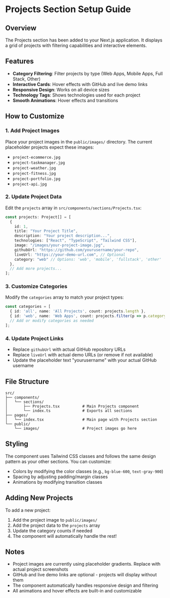 # Projects Section Setup Guide

## Overview
The Projects section has been added to your Next.js application. It displays a grid of projects with filtering capabilities and interactive elements.

## Features
- **Category Filtering**: Filter projects by type (Web Apps, Mobile Apps, Full Stack, Other)
- **Interactive Cards**: Hover effects with GitHub and live demo links
- **Responsive Design**: Works on all device sizes
- **Technology Tags**: Shows technologies used for each project
- **Smooth Animations**: Hover effects and transitions

## How to Customize

### 1. Add Project Images
Place your project images in the `public/images/` directory. The current placeholder projects expect these images:
- `project-ecommerce.jpg`
- `project-taskmanager.jpg`
- `project-weather.jpg`
- `project-fitness.jpg`
- `project-portfolio.jpg`
- `project-api.jpg`

### 2. Update Project Data
Edit the `projects` array in `src/components/sections/Projects.tsx`:

```typescript
const projects: Project[] = [
  {
    id: 1,
    title: "Your Project Title",
    description: "Your project description...",
    technologies: ["React", "TypeScript", "Tailwind CSS"],
    image: "/images/your-project-image.jpg",
    githubUrl: "https://github.com/yourusername/your-repo",
    liveUrl: "https://your-demo-url.com", // Optional
    category: "web" // Options: 'web', 'mobile', 'fullstack', 'other'
  },
  // Add more projects...
];
```

### 3. Customize Categories
Modify the `categories` array to match your project types:

```typescript
const categories = [
  { id: 'all', name: 'All Projects', count: projects.length },
  { id: 'web', name: 'Web Apps', count: projects.filter(p => p.category === 'web').length },
  // Add or modify categories as needed
];
```

### 4. Update Project Links
- Replace `githubUrl` with actual GitHub repository URLs
- Replace `liveUrl` with actual demo URLs (or remove if not available)
- Update the placeholder text "yourusername" with your actual GitHub username

## File Structure
```
src/
├── components/
│   └── sections/
│       ├── Projects.tsx          # Main Projects component
│       └── index.ts              # Exports all sections
├── pages/
│   └── index.tsx                 # Main page with Projects section
└── public/
    └── images/                   # Project images go here
```

## Styling
The component uses Tailwind CSS classes and follows the same design pattern as your other sections. You can customize:
- Colors by modifying the color classes (e.g., `bg-blue-600`, `text-gray-900`)
- Spacing by adjusting padding/margin classes
- Animations by modifying transition classes

## Adding New Projects
To add a new project:
1. Add the project image to `public/images/`
2. Add the project data to the `projects` array
3. Update the category counts if needed
4. The component will automatically handle the rest!

## Notes
- Project images are currently using placeholder gradients. Replace with actual project screenshots
- GitHub and live demo links are optional - projects will display without them
- The component automatically handles responsive design and filtering
- All animations and hover effects are built-in and customizable
